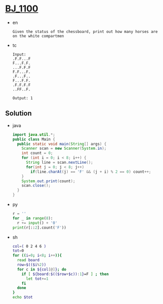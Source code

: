 # [BJ_1100](https://acmicpc.net/problem/1100)

* en

  ```en
  Given the status of the chessboard, print out how many horses are on the white compartmen

  ```

* tc

  ```tc
  Input:
  .F.F...F
  F...F.F.
  ...F.F.F
  F.F...F.
  .F...F..
  F...F.F.
  .F.F.F.F
  ..FF..F.

  Output: 1
  ```

## Solution

* java

  ```java
  import java.util.*;
  public class Main {
    public static void main(String[] args) {
      Scanner scan = new Scanner(System.in);
      int count = 0;
      for (int i = 0; i < 8; i++) {
        String line = scan.nextLine();
        for(int j = 0; j < 8; j++)
          if(line.charAt(j) == 'F' && (j + i) % 2 == 0) count++;
      }
      System.out.print(count);
      scan.close();
    }
  }
  ```

* py

  ```py
  r = ''
  for _ in range(8):
    r += input() + '0'
  print(r[::2].count('F'))
  ```

* sh

  ```sh
  col=( 0 2 4 6 )
  tot=0
  for ((i=0; i<8; i++)){
    read board
    row=$(($i%2))
    for c in ${col[@]}; do
      if [ ${board:$(($row+$c)):1}=F ] ; then
        let tot+=1
      fi
    done
  }
  echo $tot
  ```
